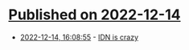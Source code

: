 # [Published on 2022-12-14](index.md)

* [2022-12-14, 16:08:55](https://lobste.rs/s/dkiosk/idn_is_crazy) - [IDN is crazy](https://daniel.haxx.se/blog/2022/12/14/idn-is-crazy/)
